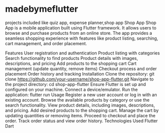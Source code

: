 # madebymeflutter
projects included like quiz app, expense planner,shop app 
Shop App
Shop App is a mobile application built using Flutter framework. It allows users to browse and purchase products from an online store. The app provides a seamless shopping experience with features like product listing, searching, cart management, and order placement.

Features
User registration and authentication
Product listing with categories
Search functionality to find products
Product details with images, descriptions, and pricing
Add products to the shopping cart
Cart management (update quantity, remove items)
Checkout process and order placement
Order history and tracking
Installation
Clone the repository: git clone https://github.com/your-username/shop-app-flutter.git
Navigate to the project directory: cd shop-app-flutter
Ensure Flutter is set up and configured on your machine.
Connect a device/emulator.
Run the application: flutter run
Usage
Register a new user account or log in with an existing account.
Browse the available products by category or use the search functionality.
View product details, including images, descriptions, and pricing.
Add desired products to the shopping cart.
Manage the cart by updating quantities or removing items.
Proceed to checkout and place the order.
Track order status and view order history.
Technologies Used
Flutter
Dart
